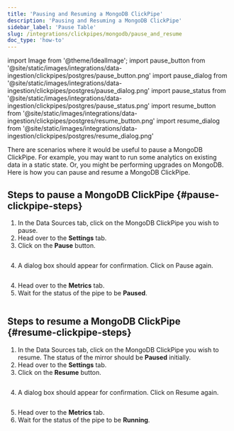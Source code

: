 ```yaml
---
title: 'Pausing and Resuming a MongoDB ClickPipe'
description: 'Pausing and Resuming a MongoDB ClickPipe'
sidebar_label: 'Pause Table'
slug: /integrations/clickpipes/mongodb/pause_and_resume
doc_type: 'how-to'
---
```


import Image from '@theme/IdealImage';
import pause_button from '@site/static/images/integrations/data-ingestion/clickpipes/postgres/pause_button.png'
import pause_dialog from '@site/static/images/integrations/data-ingestion/clickpipes/postgres/pause_dialog.png'
import pause_status from '@site/static/images/integrations/data-ingestion/clickpipes/postgres/pause_status.png'
import resume_button from '@site/static/images/integrations/data-ingestion/clickpipes/postgres/resume_button.png'
import resume_dialog from '@site/static/images/integrations/data-ingestion/clickpipes/postgres/resume_dialog.png'

There are scenarios where it would be useful to pause a MongoDB ClickPipe. For example, you may want to run some analytics on existing data in a static state. Or, you might be performing upgrades on MongoDB. Here is how you can pause and resume a MongoDB ClickPipe.

## Steps to pause a MongoDB ClickPipe {#pause-clickpipe-steps}

1. In the Data Sources tab, click on the MongoDB ClickPipe you wish to pause.
2. Head over to the **Settings** tab.
3. Click on the **Pause** button.

<Image img={pause_button} border size="md"/>

4. A dialog box should appear for confirmation. Click on Pause again.

<Image img={pause_dialog} border size="md"/>

4. Head over to the **Metrics** tab.
5. Wait for the status of the pipe to be **Paused**.

<Image img={pause_status} border size="md"/>

## Steps to resume a MongoDB ClickPipe {#resume-clickpipe-steps}
1. In the Data Sources tab, click on the MongoDB ClickPipe you wish to resume. The status of the mirror should be **Paused** initially.
2. Head over to the **Settings** tab.
3. Click on the **Resume** button.

<Image img={resume_button} border size="md"/>

4. A dialog box should appear for confirmation. Click on Resume again.

<Image img={resume_dialog} border size="md"/>

5. Head over to the **Metrics** tab.
6. Wait for the status of the pipe to be **Running**.
